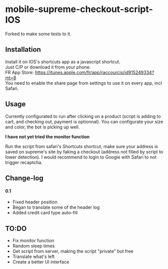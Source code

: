 # mobile-supreme-checkout-script-IOS

Forked to make some tests to it.


## Installation

Install it on IOS's shortcuts app as a javascript shortcut.    
Just C/P or download it from your phone.    
FR App Store: https://itunes.apple.com/fr/app/raccourcis/id915249334?mt=8      
You need to enable the share page from settings to use it on every app, incl Safari.     

## Usage

Currently configurated to run after clicking on a product (script is adding to cart, and checking out, payment is optionnal).
You can configurate your size and color, the bot is picking up well.

**I have not yet tried the monitor function**

Run the script from safari's Shortcuts shortcut, make sure your address is saved on supreme's site by faking a checkout (address not filled by script to lower detection).
I would recommend to login to Google with Safari to not trigger recaptcha.

## Change-log
#### 0.1
- Fixed header position
- Began to translate some of the header log
- Added credit card type auto-fill

## TO:DO
- Fix monitor function
- Random sleep times
- Get script from server, making the script "private" but free
- Translate what's left 
- Create a better UI interface